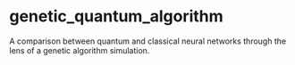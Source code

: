 # genetic_quantum_algorithm
A comparison between quantum and classical neural networks through the lens of a genetic algorithm simulation.
